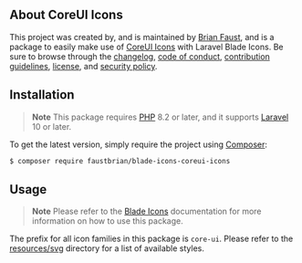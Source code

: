 ## About CoreUI Icons

This project was created by, and is maintained by [Brian Faust](https://github.com/faustbrian), and is a package to easily make use of [CoreUI Icons](https://coreui.io/icons/) with Laravel Blade Icons. Be sure to browse through the [changelog](CHANGELOG.md), [code of conduct](.github/CODE_OF_CONDUCT.md), [contribution guidelines](.github/CONTRIBUTING.md), [license](LICENSE), and [security policy](.github/SECURITY.md).

## Installation

> **Note**
> This package requires [PHP](https://www.php.net/) 8.2 or later, and it supports [Laravel](https://laravel.com/) 10 or later.

To get the latest version, simply require the project using [Composer](https://getcomposer.org/):

```bash
$ composer require faustbrian/blade-icons-coreui-icons
```

## Usage

> **Note**
> Please refer to the [Blade Icons](https://github.com/basecodeoy/blade-icons) documentation for more information on how to use this package.

The prefix for all icon families in this package is `core-ui`. Please refer to the [resources/svg](/resources/svg) directory for a list of available styles.
